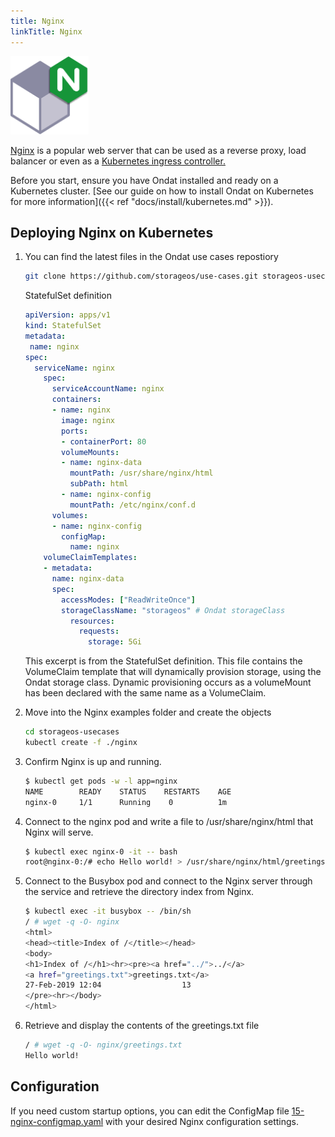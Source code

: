 ```yaml
---
title: Nginx
linkTitle: Nginx
---
```


<img src="/images/docs/explore/nginx.png" width="125" height="125">

[Nginx](https://www.nginx.com/) is a popular web server that can be used as a reverse proxy, load
balancer or even as a
[Kubernetes ingress controller.](https://github.com/kubernetes/ingress-nginx)

Before you start, ensure you have Ondat installed and ready on a Kubernetes
cluster. [See our guide on how to install Ondat on Kubernetes for more
information]({{< ref "docs/install/kubernetes.md" >}}).

## Deploying Nginx on Kubernetes

1. You can find the latest files in the Ondat use cases repostiory
   ```bash
   git clone https://github.com/storageos/use-cases.git storageos-usecases
   ```
   StatefulSet definition
   ```yaml
   apiVersion: apps/v1
   kind: StatefulSet
   metadata:
    name: nginx
   spec:
     serviceName: nginx
       spec:
         serviceAccountName: nginx
         containers:
         - name: nginx
           image: nginx
           ports:
           - containerPort: 80
           volumeMounts:
           - name: nginx-data
             mountPath: /usr/share/nginx/html
             subPath: html
           - name: nginx-config
             mountPath: /etc/nginx/conf.d
         volumes:
         - name: nginx-config
           configMap:
             name: nginx
       volumeClaimTemplates:
       - metadata:
         name: nginx-data
         spec:
           accessModes: ["ReadWriteOnce"]
           storageClassName: "storageos" # Ondat storageClass 
             resources:
               requests:
                 storage: 5Gi
   ```
   This excerpt is from the StatefulSet definition. This file contains the
   VolumeClaim template that will dynamically provision storage, using the
   Ondat storage class. Dynamic provisioning occurs as a volumeMount has
   been declared with the same name as a VolumeClaim.

1. Move into the Nginx examples folder and create the objects

   ```bash
   cd storageos-usecases
   kubectl create -f ./nginx
   ```

1. Confirm Nginx is up and running.

   ```bash
   $ kubectl get pods -w -l app=nginx
   NAME        READY    STATUS    RESTARTS    AGE
   nginx-0     1/1      Running    0          1m
   ```

1. Connect to the nginx pod and write a file to /usr/share/nginx/html that
   Nginx
   will serve.

   ```bash
   $ kubectl exec nginx-0 -it -- bash
   root@nginx-0:/# echo Hello world! > /usr/share/nginx/html/greetings.txt
   ```

1. Connect to the Busybox pod and connect to the Nginx server through the
   service and retrieve the directory index from Nginx.
    ```bash
    $ kubectl exec -it busybox -- /bin/sh
    / # wget -q -O- nginx
    <html>
    <head><title>Index of /</title></head>
    <body>
    <h1>Index of /</h1><hr><pre><a href="../">../</a>
    <a href="greetings.txt">greetings.txt</a>
    27-Feb-2019 12:04                  13
    </pre><hr></body>
    </html>
    ```

1. Retrieve and display the contents of the greetings.txt file
    ```bash
    / # wget -q -O- nginx/greetings.txt
    Hello world!
    ```

## Configuration

If you need custom startup options, you can edit the ConfigMap file
[15-nginx-configmap.yaml](https://github.com/storageos/use-cases/blob/master/nginx/15-configmap.yaml)
with your desired Nginx configuration settings.
